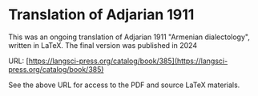 # Translation of Adjarian 1911
This was an ongoing translation of Adjarian 1911 "Armenian dialectology", written in LaTeX. The final version was published in 2024

URL: [https://langsci-press.org/catalog/book/385](https://langsci-press.org/catalog/book/385)

See the above URL for access to the PDF and source LaTeX materials.